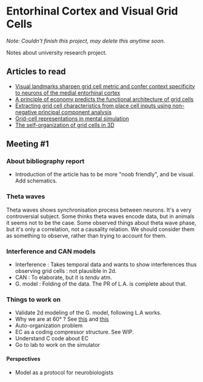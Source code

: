 # Entorhinal Cortex and Visual Grid Cells

*Note: Couldn't finish this project, may delete this anytime soon.*

Notes about university research project.

## Articles to read

- [Visual landmarks sharpen grid cell metric and confer context specificity to neurons of the medial entorhinal cortex](https://elifesciences.org/articles/16937)
- [A principle of economy predicts the functional architecture of grid cells](https://elifesciences.org/articles/08362)
- [Extracting grid cell characteristics from place cell inputs using non-negative principal component analysis](https://elifesciences.org/articles/10094)
- [Grid-cell representations in mental simulation
](https://elifesciences.org/articles/17089)
- [The self-organization of grid cells in 3D
](https://elifesciences.org/articles/05913)

## Meeting #1

### About bibliography report

- Introduction of the article has to be more "noob friendly", and be visual. Add schematics.

### Theta waves

Theta waves shows synchronisation process between neurons. 
It's a very controversial subject. Some thinks theta waves encode data, but in animals it seems not to be the case.
Some observed things about theta wave phase, but it's only a correlation, not a causality relation.
We should consider them as something to observe, rather than trying to account for them.

### Interference and CAN models

- Interference : Takes temporal data and wants to show interferences thus observing grid cells : not plausible in 2d.
- CAN : To elaborate, but it is _tendu_ atm.
- G. model : Folding of the data. The PR of L.A. is complete about that.

### Things to work on

- Validate 2d modeling of the G. model, following L.A works.
- Why we are at 60° ? See [this](https://elifesciences.org/articles/05913) and [this](https://elifesciences.org/articles/08362)
- Auto-organization problem
- EC as a coding compressor structure. See WIP.
- Understand C code about EC
- Go to lab to work on the simulator

#### Perspectives

- Model as a protocol for neurobiologists



